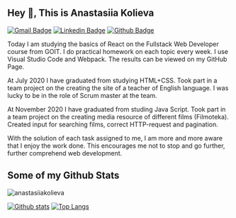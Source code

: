## Hey 👋, This is Anastasiia Kolieva
[![Gmail Badge](https://img.shields.io/badge/-nastya1110@gmail.com-c14438?style=flat&logo=Gmail&logoColor=white&link=mailto:nastya1110@gmail.com)](mailto:nastya1110@gmail.com) 
[![Linkedin Badge](https://img.shields.io/badge/-anastasiiakolieva-0072b1?style=flat&logo=Linkedin&logoColor=white&link=https://www.linkedin.com/in/anastasiia-kolieva-0b6b38162/)](https://www.linkedin.com/in/anastasiia-kolieva-0b6b38162/) [![Github Badge](https://img.shields.io/badge/-anastasiiakolieva-grey?style=flat&logo=github&logoColor=white&link=https://github.com/anastasiia-kolieva)](https://github.com/anastasiia-kolieva) <p align='left'>Today I am studying the basics of React on the Fullstack Web Developer course from GOIT.
I do practical homework on each topic every week. I use Visual Studio Code and Webpack. The results can be viewed on my GitHub Page.

At July 2020 I have graduated from studying HTML+CSS.
Took part in a team project on the creating the site of a teacher of English language. I was lucky to be in the role of Scrum master at the team.

At November 2020 I have graduated from studing Java Script.
Took part in a team project on the creating media resource of different films (Filmoteka). Created input for searching films, correct HTTP-request and pagination.

With the solution of each task assigned to me, I am more and more aware that I enjoy the work done. This encourages me not to stop and go further, further comprehend web development.</p>
## Some of my Github Stats
<p align=left> <img src=https://komarev.com/ghpvc/?username=anastasiiakolieva alt=anastasiiakolieva /> </p>

[![Github stats](https://github-readme-stats.vercel.app/api?username=anastasiiakolieva&show_icons=true&include_all_commits=true)](https://github.com/anastasiiakolieva/github-readme-stats)
[![Top Langs](https://github-readme-stats.vercel.app/api/top-langs/?username=anastasiiakolieva&layout=compact)](https://github.com/anastasiiakolieva/github-readme-stats)
